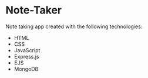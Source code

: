 # Note-Taker
Note taking app created with the following technologies:
- HTML
- CSS
- JavaScript
- Express.js
- EJS
- MongoDB
